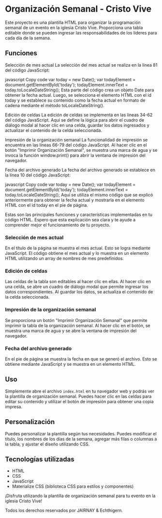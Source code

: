 # Organización Semanal - Cristo Vive

Este proyecto es una plantilla HTML para organizar la programación semanal de un evento en la iglesia Cristo Vive. Proporciona una tabla editable donde se pueden ingresar las responsabilidades de los líderes para cada día de la semana.

## Funciones
Selección de mes actual
La selección del mes actual se realiza en la línea 81 del código JavaScript:

javascript
Copy code
var today = new Date();
var todayElement = document.getElementById('today');
todayElement.innerText = today.toLocaleDateString();
Esta parte del código crea un objeto Date para obtener la fecha actual. Luego, se selecciona el elemento HTML con el id today y se establece su contenido como la fecha actual en formato de cadena mediante el método toLocaleDateString().

Edición de celdas
La edición de celdas se implementa en las líneas 34-62 del código JavaScript. Aquí se define la lógica para abrir el cuadro de diálogo modal al hacer clic en una celda, guardar los datos ingresados y actualizar el contenido de la celda seleccionada.

Impresión de la organización semanal
La funcionalidad de impresión se encuentra en las líneas 66-79 del código JavaScript. Al hacer clic en el botón "Imprimir Organización Semanal", se muestra una marca de agua y se invoca la función window.print() para abrir la ventana de impresión del navegador.

Fecha del archivo generado
La fecha del archivo generado se establece en la línea 10 del código JavaScript:

javascript
Copy code
var today = new Date();
var todayElement = document.getElementById('today');
todayElement.innerText = today.toLocaleDateString();
Aquí se utiliza el mismo código que se explicó anteriormente para obtener la fecha actual y mostrarla en el elemento HTML con el id today en el pie de página.

Estas son las principales funciones y características implementadas en tu código HTML. Espero que esta explicación sea clara y te ayude a comprender mejor el funcionamiento de tu proyecto.

### Selección de mes actual

En el título de la página se muestra el mes actual. Esto se logra mediante JavaScript. El código obtiene el mes actual y lo muestra en un elemento HTML utilizando un array de nombres de mes predefinidos.

### Edición de celdas

Las celdas de la tabla son editables al hacer clic en ellas. Al hacer clic en una celda, se abre un cuadro de diálogo modal que permite ingresar los datos correspondientes. Al guardar los datos, se actualiza el contenido de la celda seleccionada.

### Impresión de la organización semanal

Se proporciona un botón "Imprimir Organización Semanal" que permite imprimir la tabla de la organización semanal. Al hacer clic en el botón, se muestra una marca de agua y se abre la ventana de impresión del navegador.

### Fecha del archivo generado

En el pie de página se muestra la fecha en que se generó el archivo. Esto se obtiene mediante JavaScript y se muestra en un elemento HTML.

## Uso

Simplemente abre el archivo `index.html` en tu navegador web y podrás ver la plantilla de organización semanal. Puedes hacer clic en las celdas para editar su contenido y utilizar el botón de impresión para obtener una copia impresa.

## Personalización

Puedes personalizar la plantilla según tus necesidades. Puedes modificar el título, los nombres de los días de la semana, agregar más filas o columnas a la tabla, y ajustar el diseño utilizando CSS.

## Tecnologías utilizadas

- HTML
- CSS
- JavaScript
- Materialize CSS (biblioteca CSS para estilos y componentes)

¡Disfruta utilizando la plantilla de organización semanal para tu evento en la iglesia Cristo Vive!

Todos los derechos reservados por JAIRNAY & Echthigern.


